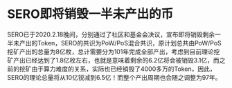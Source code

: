 # SERO即将销毁一半未产出的币

SERO已于2020.2.18晚间，分别通过了社区和基金会决议，宣布即将销毁剩余一半未产出的Token，SERO的共识为PoW/PoS混合共识，原计划总共由PoW/PoS挖矿产出的总量为8亿枚，总计需要分为101年完成全部产出，考虑到目前理论挖矿产出已经达到了1.8亿枚左右，也就是意味着剩余的6.2亿将会被销毁3.1亿，而之前的挖矿由于算力难度的关系，实际也已经销毁了4000多万的Token，因此，SERO的理论总量将从10亿锐减到6.5亿！而整个产出周期也会随之调整为97年。